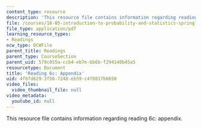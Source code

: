 ```yaml
---
content_type: resource
description: 'This resource file contains information regarding reading 6c: appendix.'
file: /courses/18-05-introduction-to-probability-and-statistics-spring-2014/4f6fd6293f567248eb59c4f0817b6650_MIT18_05S14_Reading6c.pdf
file_type: application/pdf
learning_resource_types:
- Readings
ocw_type: OCWFile
parent_title: Readings
parent_type: CourseSection
parent_uid: 579c055a-ccb4-eb7e-bb6b-f294146b45a5
resourcetype: Document
title: 'Reading 6c: Appendix'
uid: 4f6fd629-3f56-7248-eb59-c4f0817b6650
video_files:
  video_thumbnail_file: null
video_metadata:
  youtube_id: null
---
```

This resource file contains information regarding reading 6c: appendix.

